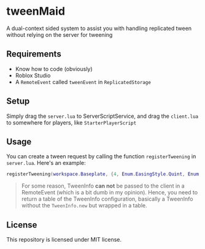 # tweenMaid
A dual-context sided system to assist you with handling replicated tween without relying on the server for tweening


## Requirements
* Know how to code (obviously)
* Roblox Studio
* A `RemoteEvent` called `tweenEvent` in `ReplicatedStorage`

## Setup

Simply drag the `server.lua` to ServerScriptService, and drag the `client.lua` to somewhere for players, like `StarterPlayerScript`

## Usage
You can create a tween request by calling the function `registerTweening` in `server.lua`. Here's an example:

```lua
registerTweening(workspace.Baseplate, {4, Enum.EasingStyle.Quint, Enum.EasingDirection.InOut}, {Size = Vector3.new(25, 25, 25)})
```

> For some reason, TweenInfo **can not** be passed to the client in a RemoteEvent (which is a bit dumb in my opinion). Hence, you need to return a table of the TweenInfo configuration, basically a TweenInfo without the `TweenInfo.new` but wrapped in a table.

## License

This repository is licensed under MIT license.

